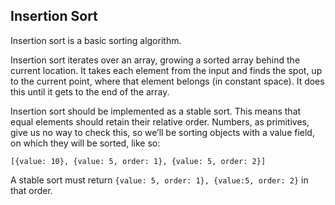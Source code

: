 ## Insertion Sort

Insertion sort is a basic sorting algorithm.

Insertion sort iterates over an array, growing a sorted array behind the current location. It takes each element from the input and finds the spot, up to the current point, where that element belongs (in constant space). It does this until it gets to the end of the array.

Insertion sort should be implemented as a stable sort. This means that equal elements
should retain their relative order. Numbers, as primitives, give us no way to check this,
so we’ll be sorting objects with a value field, on which they will be sorted, like so:

```[{value: 10}, {value: 5, order: 1}, {value: 5, order: 2}]```

A stable sort must return ```{value: 5, order: 1}, {value:5, order: 2}``` in that order.